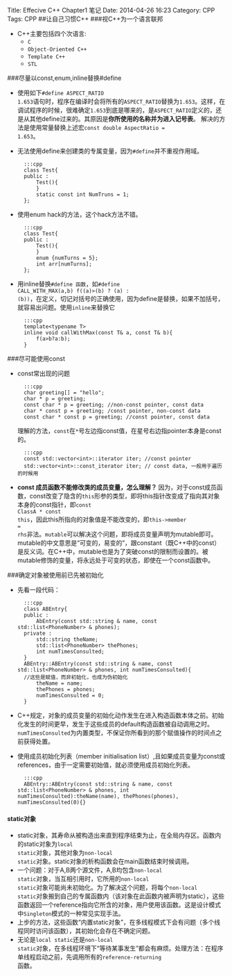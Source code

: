 Title: Effecive C++ Chapter1 笔记
Date: 2014-04-26 16:23
Category: CPP
Tags: CPP
##让自己习惯C++
###视C++为一个语言联邦
* C++主要包括四个次语言:
    * <code>C</code>
    * <code>Object-Oriented C++</code>
    * <code>Template C++</code>
    * <code>STL</code>

###尽量以const,enum,inline替换#define
* 使用如下<code>#define ASPECT_RATIO 1.653</code>语句时，程序在编译时会将所有的<code>ASPECT_RATIO</code>替换为<code>1.653</code>。这样，在调试程序的时候，很难确定<code>1.653</code>到底是哪来的，是<code>ASPECT_RATIO</code>定义的，还是从其他define过来的。其原因是<strong>你所使用的名称并为进入记号表</strong>。 解决的方法是使用常量替换上述宏<code>const double AspectRatio = 1.653</code>。
* 无法使用define来创建类的专属变量，因为<code>#define</code>并不重视作用域。
    
        :::cpp
        class Test{
        public :
            Test(){
            }
            static const int NumTruns = 1;
        };
        
* 使用enum hack的方法，这个hack方法不错。

        :::cpp
        class Test{
        public :
            Test(){
            }
            enum {numTurns = 5};
            int arr[numTurns];
        };
        
* 用inline替换<code>#define 函数</code>，如<code>#define CALL_WITH_MAX(a,b) f((a)>(b) ? (a) : (b))</code>，在定义，切记对括号的正确使用，因为define是替换，如果不加括号，就容易出问题。使用<code>inline</code>来替换它
        
        :::cpp
        template<typename T>
        inline void callWithMax(const T& a, const T& b){
            f(a>b?a:b);
        }
        
###尽可能使用const
* const常出现的问题

        :::cpp
        char greeting[] = "hello";
        char * p = greeting;
        const char * p = greeting; //non-const pointer, const data
        char * const p = greeting; /const pointer, non-const data
        const char * const p = greeting; //const pointer, const data
        
  理解的方法，<code>const</code>在<code>*</code>号左边指const值，在星号右边指pointer本身是const的。
       
        :::cpp
        const std::vector<int>::iterator iter; //const pointer
        std::vector<int>::const_iterator iter; // const data, 一般用于遍历的时候用
        
        
* <strong>const 成员函数不能修改类的成员变量，怎么理解？ </strong></code> 因为，对于const成员函数，const改变了隐含的<code>this</code>形参的类型，即将this指针改变成了指向其对象本身的const指针，即<code>const ClassA * const this</code>，因此this所指向的对象值是不能改变的，即<code>this->member = rhs</code>非法。<code>mutable</code>可以解决这个问题，即将成员变量声明为mutable即可。mutable的中文意思是“可变的，易变的”，跟constant（既C++中的const）是反义词。在C++中，mutable也是为了突破const的限制而设置的。被mutable修饰的变量，将永远处于可变的状态，即使在一个const函数中。
  
###确定对象被使用前已先被初始化
* 先看一段代码：

        :::cpp
        class ABEntry{
        public :
            AbEntry(const std::string & name, const std::list<PhoneNumber> & phones);
        private :
            std::string theName;
            std::list<PhoneNumber> thePhones;
            int numTimesConsulted;
        }
        ABEntry::ABEntry(const std::string & name, const std::list<PhoneNumber> & phones, int numTimesConsulted){
        //这些是赋值，而非初始化，也成为伪初始化
            theName = name;
            thePhones = phones;
            numTimesConsulted = 0;
        }
        
* C++规定，对象的成员变量的初始化动作发生在进入构造函数本体之前。初始化发生的时间更早，发生于这些成员的default构造函数被自动调用之时。<code>numTimesConsulted</code>为内置类型，不保证你所看到的那个赋值操作的时间点之前获得处置。
* 使用成员初始化列表（member initialisation list）,且如果成员变量为const或references，由于一定需要初始值，就必须使用成员初始化列表。

        :::cpp
        ABEntry::ABEntry(const std::string & name, const std::list<PhoneNumber> & phones, int numTimesConsulted):theName(name), thePhones(phones), numTimesConsulted(0){}
        
#### static对象
* static对象，其寿命从被构造出来直到程序结束为止，在全局内存区。函数内的static对象为<code>local static</code>对象，其他对象为<code>non-local static</code>对象。static对象的析构函数会在main函数结束时候调用。
* 一个问题：对于A,B两个源文件，A,B均包含<code>non-local static</code>对象，当互相引用时，它所用的<code>non-local static</code>对象可能尚未初始化。为了解决这个问题，将每个<code>non-local static</code>对象搬到自己的专属函数内（该对象在此函数内被声明为static），这些函数返回一个reference指向它所含的对象，用户使用该函数。这是设计模式中<code>Singleton</code>模式的一种常见实现手法。
* 上步的方法，这些函数“内置static对象”，在多线程模式下会有问题（多个线程同时访问该函数），其初始化会存在不确定问题。
* 无论是<code>local static</code>还是<code>non-local static</code>对象，在多线程环境下“等待某事发生”都会有麻烦。处理方法：在程序单线程启动之前，先调用所有的<code>reference-returning </code>函数。

            